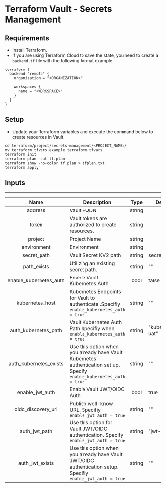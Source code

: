 # Terraform Vault - Secrets Management
## Requirements
- Install Terraform.
- If you are using Terraform Cloud to save the state, you need to create a `backend.tf` file with the following format example.
```
terraform {
  backend "remote" {
    organization = "<ORGANIZATION>"

    workspaces {
      name = "<WORKSPACE>"
    }
  }
}

``` 
## Setup
- Update your Terraform variables and execute the command below to create resources in Vault.
```
cd terraform/project/secrets-management/<PROJECT_NAME>/
mv terraform.tfvars.example terraform.tfvars
terraform init
terraform plan -out tf.plan
terraform show -no-color tf.plan > tfplan.txt
terraform apply
```
## Inputs
---

|        **Name**        | **Description**                                                                                | **Type** | **Default**      | **Required** |
|:----------------------:|------------------------------------------------------------------------------------------------|:--------:|------------------|:------------:|
| address                | Vault FQDN                                                                                     |  string  |                  |      yes     |
| token                  | Vault tokens are authorized to create resources.                                               |  string  |                  |      yes     |
| project                | Project Name                                                                                   |  string  |                  |      yes     |
| environment            | Environment                                                                                    |  string  |                  |      yes     |
| secret_path            | Vault Secret KV2 path                                                                          |  string  | secret           |      no      |
| path_exists            | Utilizing an existing secret path.                                                             |  string  | ""               |      no      |
| enable_kubernetes_auth | Enable Vault Kubernetes Auth                                                                   |   bool   | false            |      no      |
| kubernetes_host        | Kubernetes Endpoints for Vault to authenticate .Specifiy `enable_kubernetes_auth = true`                                                  |  string  | ""               |      no      |
| auth_kubernetes_path   | Vault Kubernetes Auth Path Specifiy when `enable_kubernetes_auth = true`                       |  string  | "kubernetes-uat" |      no      |
| auth_kubernetes_exists | Use this option when you already have Vault Kubernetes authentication set up. Specify `enable_kubernetes_auth = true`|  string  | ""               |      no      |
| enable_jwt_auth        | Enable Vault JWT/OIDC Auth                                                                     |   bool   | true             |      no      |
| oidc_discovery_url     | Publish well-know URL. Specifiy `enable_jwt_auth = true`                                                         |  string  | ""               |      no      |
| auth_jwt_path          | Use this option for Vault JWT/OIDC authentication. Specify `enable_jwt_auth = true`            |  string  | "jwt-uat"        |      no      |
| auth_jwt_exists        | Use this option when you already have Vault JWT/OIDC authentication setup. Specifiy `enable_jwt_auth = true` |  string  | ""               |      no      |